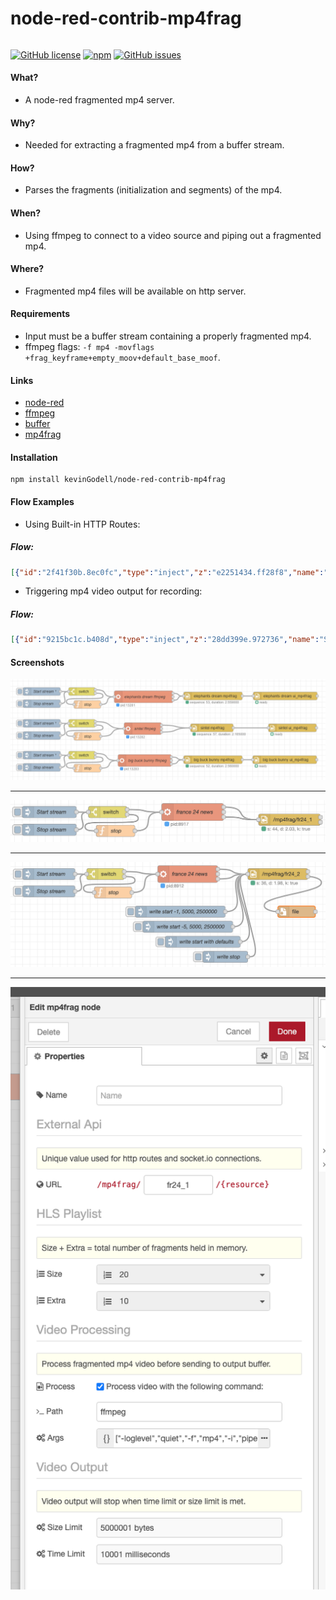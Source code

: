 # node-red-contrib-mp4frag
######
[![GitHub license](https://img.shields.io/badge/license-MIT-brightgreen.svg)](https://raw.githubusercontent.com/kevinGodell/node-red-contrib-mp4frag/master/LICENSE?token=ABOPHYQ73XPHMEGBSABCDJK7IKRQO)
[![npm](https://img.shields.io/npm/dt/node-red-contrib-mp4frag.svg?style=flat-square)](https://www.npmjs.com/package/node-red-contrib-mp4frag)
[![GitHub issues](https://img.shields.io/github/issues/kevinGodell/node-red-contrib-mp4frag.svg)](https://github.com/kevinGodell/node-red-contrib-mp4frag/issues)
#### What?
- A node-red fragmented mp4 server.
#### Why?
- Needed for extracting a fragmented mp4 from a buffer stream.
#### How?
- Parses the fragments (initialization and segments) of the mp4.
#### When?
- Using ffmpeg to connect to a video source and piping out a fragmented mp4.
#### Where?
- Fragmented mp4 files will be available on http server.
#### Requirements
- Input must be a buffer stream containing a properly fragmented mp4.
- ffmpeg flags: `-f mp4 -movflags +frag_keyframe+empty_moov+default_base_moof`.
#### Links
- [node-red](https://nodered.org/)
- [ffmpeg](https://ffmpeg.org/)
- [buffer](https://nodejs.org/api/buffer.html)
- [mp4frag](https://www.npmjs.com/package/mp4frag)
#### Installation
```
npm install kevinGodell/node-red-contrib-mp4frag
```
#### Flow Examples
- Using Built-in HTTP Routes:
##### Flow:
```json
[{"id":"2f41f30b.8ec0fc","type":"inject","z":"e2251434.ff28f8","name":"Start stream","props":[{"p":"payload"}],"repeat":"","crontab":"","once":false,"onceDelay":"1","topic":"","payload":"true","payloadType":"bool","x":110,"y":120,"wires":[["912efe6e.23585"]]},{"id":"912efe6e.23585","type":"switch","z":"e2251434.ff28f8","name":"","property":"payload","propertyType":"msg","rules":[{"t":"true"},{"t":"false"}],"checkall":"true","repair":false,"outputs":2,"x":261,"y":120,"wires":[["95995258.5666f"],["5b1456bf.ecdd98"]]},{"id":"95995258.5666f","type":"exec","z":"e2251434.ff28f8","command":"ffmpeg -re -i http://f24hls-i.akamaihd.net/hls/live/221147/F24_EN_HI_HLS/master_2000.m3u8 -c:v copy -c:a aac -f mp4 -movflags +frag_keyframe+empty_moov+default_base_moof pipe:1","addpay":false,"append":"","useSpawn":"true","timer":"","oldrc":false,"name":"france 24 news","x":480,"y":120,"wires":[["a5d849e1.2b3bb8"],[],["a5d849e1.2b3bb8"]]},{"id":"5b1456bf.ecdd98","type":"function","z":"e2251434.ff28f8","name":"stop","func":"msg = {\n kill:'SIGHUP',\n payload : 'SIGHUP' \n}\n\nreturn msg;","outputs":1,"noerr":0,"initialize":"","finalize":"","x":281,"y":169,"wires":[["95995258.5666f"]]},{"id":"ea4bf81.4513b08","type":"inject","z":"e2251434.ff28f8","name":"Stop stream","props":[{"p":"payload"}],"repeat":"","crontab":"","once":false,"onceDelay":0.1,"topic":"","payload":"false","payloadType":"bool","x":110,"y":166,"wires":[["912efe6e.23585"]]},{"id":"a5d849e1.2b3bb8","type":"mp4frag","z":"e2251434.ff28f8","name":"","migrate":1e-9,"hlsPlaylistSize":"20","hlsPlaylistExtra":"10","basePath":"fr24_1","processVideo":true,"commandPath":"ffmpeg","commandArgs":"[\"-loglevel\",\"quiet\",\"-f\",\"mp4\",\"-i\",\"pipe:0\",\"-f\",\"mp4\",\"-c\",\"copy\",\"-movflags\",\"+faststart+empty_moov\",\"-t\",\"60\",\"-fs\",\"8000000\",\"pipe:1\"]","x":730,"y":140,"wires":[[],[]]}]
```
- Triggering mp4 video output for recording:
##### Flow:
```json
[{"id":"9215bc1c.b408d","type":"inject","z":"28dd399e.972736","name":"Start stream","props":[{"p":"payload"}],"repeat":"","crontab":"","once":false,"onceDelay":"1","topic":"","payload":"true","payloadType":"bool","x":110,"y":100,"wires":[["f001af15.29445"]]},{"id":"f001af15.29445","type":"switch","z":"28dd399e.972736","name":"","property":"payload","propertyType":"msg","rules":[{"t":"true"},{"t":"false"}],"checkall":"true","repair":false,"outputs":2,"x":261,"y":100,"wires":[["40073444.e625bc"],["a1330022.ca53c"]]},{"id":"40073444.e625bc","type":"exec","z":"28dd399e.972736","command":"ffmpeg -re -i http://f24hls-i.akamaihd.net/hls/live/221147/F24_EN_HI_HLS/master_2000.m3u8 -c:v copy -c:a aac -f mp4 -movflags +frag_keyframe+empty_moov+default_base_moof pipe:1","addpay":false,"append":"","useSpawn":"true","timer":"","oldrc":false,"name":"france 24 news","x":480,"y":100,"wires":[["1d68b87a.0fefc8"],[],["1d68b87a.0fefc8"]]},{"id":"a1330022.ca53c","type":"function","z":"28dd399e.972736","name":"stop","func":"msg = {\n kill:'SIGHUP',\n payload : 'SIGHUP' \n}\n\nreturn msg;","outputs":1,"noerr":0,"initialize":"","finalize":"","x":281,"y":149,"wires":[["40073444.e625bc"]]},{"id":"80cd04c4.71b318","type":"inject","z":"28dd399e.972736","name":"Stop stream","props":[{"p":"payload"}],"repeat":"","crontab":"","once":false,"onceDelay":0.1,"topic":"","payload":"false","payloadType":"bool","x":110,"y":146,"wires":[["f001af15.29445"]]},{"id":"1d68b87a.0fefc8","type":"mp4frag","z":"28dd399e.972736","name":"","migrate":1e-9,"hlsPlaylistSize":"20","hlsPlaylistExtra":"10","basePath":"fr24_2","processVideo":true,"commandPath":"ffmpeg","commandArgs":"[\"-loglevel\",\"quiet\",\"-f\",\"mp4\",\"-i\",\"pipe:0\",\"-f\",\"mp4\",\"-c\",\"copy\",\"-movflags\",\"+faststart+empty_moov\",\"-t\",\"60\",\"-fs\",\"8000000\",\"pipe:1\"]","x":720,"y":100,"wires":[[],["ea3f12ef.4b81f"]]},{"id":"ea3f12ef.4b81f","type":"file","z":"28dd399e.972736","name":"","filename":"","appendNewline":false,"createDir":true,"overwriteFile":"false","encoding":"none","x":770,"y":200,"wires":[[]]},{"id":"d602be42.d4dbc","type":"inject","z":"28dd399e.972736","name":"write start -1, 5000, 2500000","props":[{"p":"action","v":"{\"subject\":\"write\",\"command\":\"start\",\"keyframe\":-1,\"timeLimit\":5000,\"sizeLimit\":2500000}","vt":"json"}],"repeat":"","crontab":"","once":false,"onceDelay":0.1,"topic":"","payloadType":"str","x":460,"y":200,"wires":[["1d68b87a.0fefc8"]]},{"id":"a1640b3b.120f68","type":"inject","z":"28dd399e.972736","name":"write start -5, 5000, 2500000","props":[{"p":"action","v":"{\"subject\":\"write\",\"command\":\"start\",\"keyframe\":-5,\"timeLimit\":5000,\"sizeLimit\":2500000}","vt":"json"}],"repeat":"","crontab":"","once":false,"onceDelay":0.1,"topic":"","x":480,"y":240,"wires":[["1d68b87a.0fefc8"]]},{"id":"a965e1bc.5d78d","type":"inject","z":"28dd399e.972736","name":"write start with defaults","props":[{"p":"action","v":"{\"subject\":\"write\",\"command\":\"start\"}","vt":"json"}],"repeat":"","crontab":"","once":false,"onceDelay":0.1,"topic":"","x":520,"y":280,"wires":[["1d68b87a.0fefc8"]]},{"id":"b7066f7e.57fd3","type":"inject","z":"28dd399e.972736","name":"write stop","props":[{"p":"action","v":"{\"subject\":\"write\",\"command\":\"stop\"}","vt":"json"}],"repeat":"","crontab":"","once":false,"onceDelay":0.1,"topic":"","payloadType":"str","x":580,"y":320,"wires":[["1d68b87a.0fefc8"]]}]
```

#### Screenshots
![mp4frag flow_1](https://raw.githubusercontent.com/kevinGodell/node-red-contrib-mp4frag/recorder/screenshots/mp4frag_flow_1.png)

---

![mp4frag flow_2](https://raw.githubusercontent.com/kevinGodell/node-red-contrib-mp4frag/recorder/screenshots/mp4frag_flow_2.png)

---

![mp4frag flow_3](https://raw.githubusercontent.com/kevinGodell/node-red-contrib-mp4frag/recorder/screenshots/mp4frag_flow_3.png)

---

![mp4frag settings_1](https://raw.githubusercontent.com/kevinGodell/node-red-contrib-mp4frag/recorder/screenshots/mp4frag_settings_1.png)
